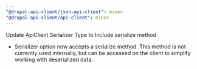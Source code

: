 ```yaml
---
"@drupal-api-client/json-api-client": minor
"@drupal-api-client/api-client": minor
---
```


Update ApiClient Serializer Type to Include serialize method

- Serializer option now accepts a serialize method. This method
  is not currently used internally, but can be accessed on the
  client to simplify working with deserialized data.
